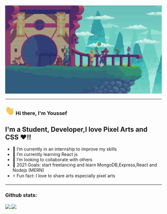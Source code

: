 
<p align="center"> 
    <img src="https://raw.githubusercontent.com/YoussefBouhalla/YoussefBouhalla/main/pixel-art-gif.gif">
</p>

---
### <img src="https://raw.githubusercontent.com/ABSphreak/ABSphreak/master/gifs/Hi.gif" width="30px"> Hi there, I'm Youssef 

## I'm a Student, Developer,I love Pixel Arts and CSS ❤!!

- 🔭 I’m currently in an internship to improve my skills
- 🌱 I’m currently learning React js
- 👯 I’m looking to collaborate with others
- 🥅 2021 Goals: start freelancing and learn MongoDB,Express,React and Nodejs (MERN)
- ⚡ Fun fact: I love to share arts especially pixel arts
---

### Github stats:

<a href="https://github.com/YoussefBouhalla?tab=repositories">
  <img align="center" src="https://github-readme-stats.vercel.app/api/top-langs/?username=YoussefBouhalla&theme=dark"/>
</a>

<a href="https://github.com/YoussefBouhalla?tab=repositories">
 <img align="center" src="https://github-readme-stats.vercel.app/api?username=YoussefBouhalla&line_height=40&show_icons=true&theme=dark">
</a>
